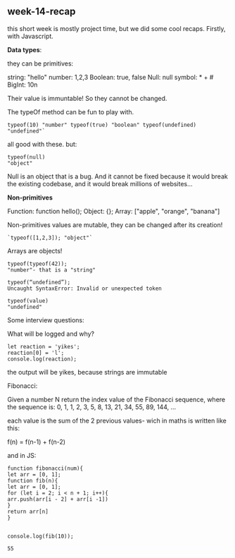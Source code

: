 ## week-14-recap

this short week is mostly project time, but we did some cool recaps.
Firstly, with Javascript.

**Data types**:

they can be primitives:

string: "hello"
number: 1,2,3
Boolean: true, false
Null: null
symbol: \* + #
BigInt: 10n

Their value is immuntable! So they cannot be changed.

The typeOf method can be fun to play with.

```
typeof(10) "number" typeof(true) "boolean" typeof(undefined) "undefined"`
```
all good with these. but:

```
typeof(null)
"object"

```
Null is an object that is a bug. And it cannot be fixed because it would break the existing codebase, and it would break millions of websites...

**Non-primitives**

Function: function hello();
Object: {};
Array: ["apple", "orange", "banana"]

Non-primitives values are mutable, they can be changed after its creation!
```
`typeof([1,2,3]); "object"`
```

Arrays are objects!

```
typeof(typeof(42));
"number"- that is a "string"

typeof(“undefined”);
Uncaught SyntaxError: Invalid or unexpected token

typeof(value)
"undefined"
```

Some interview questions:


What will be logged and why?

```
let reaction = 'yikes';
reaction[0] = 'l';
console.log(reaction);
```
the output will be yikes, because strings are immutable


Fibonacci:

Given a number N return the index value of the Fibonacci sequence, where the sequence is:
0, 1, 1, 2, 3, 5, 8, 13, 21, 34, 55, 89, 144, ...

each value is the sum of the 2 previous values- wich in maths is written like this:

f(n) = f(n-1) + f(n-2)

 and in JS:

```
function fibonacci(num){
let arr = [0, 1];
function fib(n){
let arr = [0, 1];
for (let i = 2; i < n + 1; i++){
arr.push(arr[i - 2] + arr[i -1])
}
return arr[n]
}


console.log(fib(10));

55

```


